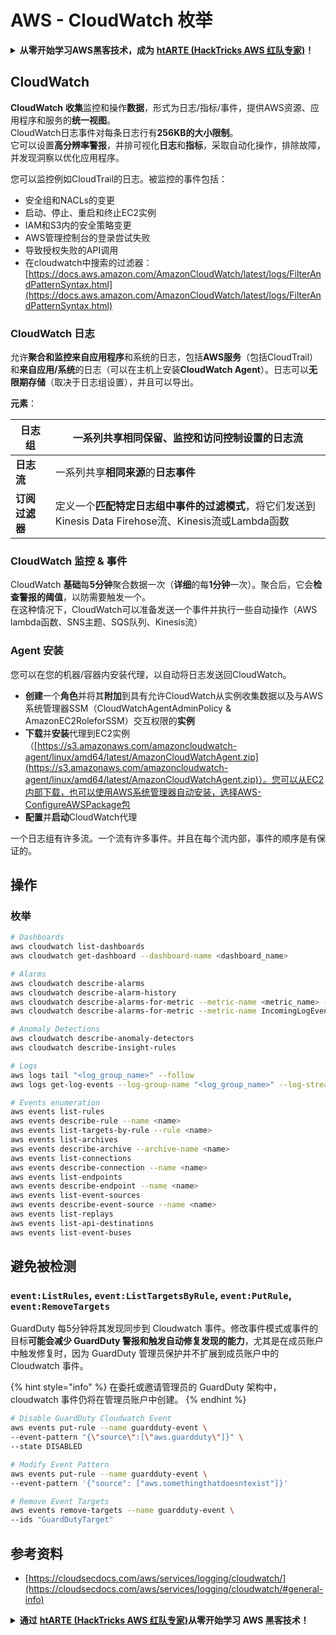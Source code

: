 # AWS - CloudWatch 枚举

<details>

<summary><strong>从零开始学习AWS黑客技术，成为</strong> <a href="https://training.hacktricks.xyz/courses/arte"><strong>htARTE (HackTricks AWS 红队专家)</strong></a><strong>！</strong></summary>

支持HackTricks的其他方式：

* 如果您希望在 **HackTricks中看到您的公司广告** 或 **下载HackTricks的PDF**，请查看[**订阅计划**](https://github.com/sponsors/carlospolop)！
* 获取[**官方PEASS & HackTricks商品**](https://peass.creator-spring.com)
* 发现[**PEASS家族**](https://opensea.io/collection/the-peass-family)，我们独家的[**NFTs系列**](https://opensea.io/collection/the-peass-family)
* **加入** 💬 [**Discord群组**](https://discord.gg/hRep4RUj7f) 或 [**telegram群组**](https://t.me/peass) 或在 **Twitter** 🐦 上**关注**我 [**@carlospolopm**](https://twitter.com/carlospolopm)**。**
* **通过向** [**HackTricks**](https://github.com/carlospolop/hacktricks) 和 [**HackTricks Cloud**](https://github.com/carlospolop/hacktricks-cloud) github仓库提交PR来分享您的黑客技巧。

</details>

## CloudWatch

**CloudWatch** **收集**监控和操作**数据**，形式为日志/指标/事件，提供AWS资源、应用程序和服务的**统一视图**。\
CloudWatch日志事件对每条日志行有**256KB的大小限制**。\
它可以设置**高分辨率警报**，并排可视化**日志**和**指标**，采取自动化操作，排除故障，并发现洞察以优化应用程序。

您可以监控例如CloudTrail的日志。被监控的事件包括：

* 安全组和NACLs的变更
* 启动、停止、重启和终止EC2实例
* IAM和S3内的安全策略变更
* AWS管理控制台的登录尝试失败
* 导致授权失败的API调用
* 在cloudwatch中搜索的过滤器：[https://docs.aws.amazon.com/AmazonCloudWatch/latest/logs/FilterAndPatternSyntax.html](https://docs.aws.amazon.com/AmazonCloudWatch/latest/logs/FilterAndPatternSyntax.html)

### CloudWatch 日志 <a href="#cloudwatch-logs" id="cloudwatch-logs"></a>

允许**聚合和监控来自应用程序**和系统的日志，包括**AWS服务**（包括CloudTrail）和**来自应用/系统**的日志（可以在主机上安装**CloudWatch Agent**）。日志可以**无限期存储**（取决于日志组设置），并且可以导出。

**元素**：

| **日志组**                | 一系列共享相同保留、监控和访问控制设置的**日志流**                                                                                   |
| ------------------------ | ---------------------------------------------------------------------------------------------------------------------------------------------------------- |
| **日志流**               | 一系列共享**相同来源**的**日志事件**                                                                                                                      |
| **订阅过滤器**           | 定义一个**匹配特定日志组中事件的过滤模式**，将它们发送到Kinesis Data Firehose流、Kinesis流或Lambda函数                                                  |

### CloudWatch 监控 & 事件

CloudWatch **基础**每**5分钟**聚合数据一次（**详细**的每**1分钟**一次）。聚合后，它会**检查警报的阈值**，以防需要触发一个。\
在这种情况下，CloudWatch可以准备发送一个事件并执行一些自动操作（AWS lambda函数、SNS主题、SQS队列、Kinesis流）

### Agent 安装

您可以在您的机器/容器内安装代理，以自动将日志发送回CloudWatch。

* **创建**一个**角色**并将其**附加**到具有允许CloudWatch从实例收集数据以及与AWS系统管理器SSM（CloudWatchAgentAdminPolicy & AmazonEC2RoleforSSM）交互权限的**实例**
* **下载**并**安装**代理到EC2实例（[https://s3.amazonaws.com/amazoncloudwatch-agent/linux/amd64/latest/AmazonCloudWatchAgent.zip](https://s3.amazonaws.com/amazoncloudwatch-agent/linux/amd64/latest/AmazonCloudWatchAgent.zip)）。您可以从EC2内部下载，也可以使用AWS系统管理器自动安装，选择AWS-ConfigureAWSPackage包
* **配置**并**启动**CloudWatch代理

一个日志组有许多流。一个流有许多事件。并且在每个流内部，事件的顺序是有保证的。

## 操作

### 枚举
```bash
# Dashboards
aws cloudwatch list-dashboards
aws cloudwatch get-dashboard --dashboard-name <dashboard_name>

# Alarms
aws cloudwatch describe-alarms
aws cloudwatch describe-alarm-history
aws cloudwatch describe-alarms-for-metric --metric-name <metric_name> --namespace <namespace>
aws cloudwatch describe-alarms-for-metric --metric-name IncomingLogEvents --namespace AWS/Logs

# Anomaly Detections
aws cloudwatch describe-anomaly-detectors
aws cloudwatch describe-insight-rules

# Logs
aws logs tail "<log_group_name>" --follow
aws logs get-log-events --log-group-name "<log_group_name>" --log-stream-name "<log_stream_name>" --output text > <output_file>

# Events enumeration
aws events list-rules
aws events describe-rule --name <name>
aws events list-targets-by-rule --rule <name>
aws events list-archives
aws events describe-archive --archive-name <name>
aws events list-connections
aws events describe-connection --name <name>
aws events list-endpoints
aws events describe-endpoint --name <name>
aws events list-event-sources
aws events describe-event-source --name <name>
aws events list-replays
aws events list-api-destinations
aws events list-event-buses
```
## 避免被检测

### `event:ListRules`, `event:ListTargetsByRule`, `event:PutRule`, `event:RemoveTargets`

GuardDuty 每5分钟将其发现同步到 Cloudwatch 事件。修改事件模式或事件的目标**可能会减少 GuardDuty 警报和触发自动修复发现的能力**，尤其是在成员账户中触发修复时，因为 GuardDuty 管理员保护并不扩展到成员账户中的 Cloudwatch 事件。

{% hint style="info" %}
在委托或邀请管理员的 GuardDuty 架构中，cloudwatch 事件仍将在管理员账户中创建。
{% endhint %}
```bash
# Disable GuardDuty Cloudwatch Event
aws events put-rule --name guardduty-event \
--event-pattern "{\"source\":[\"aws.guardduty\"]}" \
--state DISABLED

# Modify Event Pattern
aws events put-rule --name guardduty-event \
--event-pattern '{"source": ["aws.somethingthatdoesntexist"]}'

# Remove Event Targets
aws events remove-targets --name guardduty-event \
--ids "GuardDutyTarget"
```
## 参考资料

* [https://cloudsecdocs.com/aws/services/logging/cloudwatch/](https://cloudsecdocs.com/aws/services/logging/cloudwatch/#general-info)

<details>

<summary><strong>通过</strong> <a href="https://training.hacktricks.xyz/courses/arte"><strong>htARTE (HackTricks AWS 红队专家)</strong></a><strong>从零开始学习 AWS 黑客技术！</strong></summary>

其他支持 HackTricks 的方式：

* 如果您希望在 HackTricks 中看到您的**公司广告**或**下载 HackTricks 的 PDF 版本**，请查看[**订阅计划**](https://github.com/sponsors/carlospolop)！
* 获取[**官方 PEASS & HackTricks 商品**](https://peass.creator-spring.com)
* 发现[**PEASS 家族**](https://opensea.io/collection/the-peass-family)，我们独家的[**NFTs 集合**](https://opensea.io/collection/the-peass-family)
* **加入** 💬 [**Discord 群组**](https://discord.gg/hRep4RUj7f) 或 [**telegram 群组**](https://t.me/peass) 或在 **Twitter** 🐦 上**关注**我 [**@carlospolopm**](https://twitter.com/carlospolopm)**。**
* **通过向** [**HackTricks**](https://github.com/carlospolop/hacktricks) 和 [**HackTricks Cloud**](https://github.com/carlospolop/hacktricks-cloud) github 仓库提交 PR 来分享您的黑客技巧。

</details>

